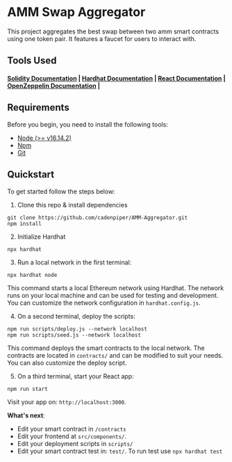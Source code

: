 # AMM Swap Aggregator

This project aggregates the best swap between two amm smart contracts using one token pair. It features a faucet for users to interact with.

## Tools Used

<h4>
  <a href="https://docs.soliditylang.org/en/v0.8.0/"> Solidity Documentation</a> |
  <a href="https://hardhat.org/docs">Hardhat Documentation</a> |
  <a href="https://devdocs.io/react/">React Documentation</a> |
  <a href="https://docs.openzeppelin.com/">OpenZeppelin Documentation</a> |
</h4>

## Requirements

Before you begin, you need to install the following tools:

- [Node (>= v16.14.2)](https://nodejs.org/en/download/)
- [Npm](https://docs.npmjs.com/downloading-and-installing-node-js-and-npm)
- [Git](https://git-scm.com/downloads)

## Quickstart

To get started follow the steps below:

1. Clone this repo & install dependencies

```
git clone https://github.com/cadenpiper/AMM-Aggregator.git
npm install
```

2. Initialize Hardhat
```
npx hardhat
```

3. Run a local network in the first terminal:

```
npx hardhat node
```

This command starts a local Ethereum network using Hardhat. The network runs on your local machine and can be used for testing and development. You can customize the network configuration in `hardhat.config.js`.

4. On a second terminal, deploy the scripts:

```
npm run scripts/deploy.js --network localhost
npm run scripts/seed.js --network localhost
```

This command deploys the smart contracts to the local network. The contracts are located in `contracts/` and can be modified to suit your needs. You can also customize the deploy script.

5. On a third terminal, start your React app:

```
npm run start
```

Visit your app on: `http://localhost:3000`.

**What's next**:

- Edit your smart contract in `/contracts`
- Edit your frontend at `src/components/`.
- Edit your deployment scripts in `scripts/`
- Edit your smart contract test in: `test/`. To run test use `npx hardhat test`
